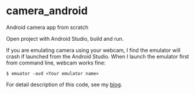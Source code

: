 # camera_android
Android camera app from scratch

Open project with Android Studio, build and run.

If you are emulating camera using your webcam, I find the emulator will crash if launched from the Android Studio.
When I launch the emulator first from command line, webcam works fine:

    $ emuator -avd <Your emulator name>

For detail description of this code, see my [blog](https://larrylisky.com/2020/04/14/create-an-android-camera-app/).
